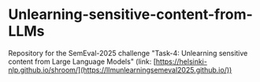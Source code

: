 # Unlearning-sensitive-content-from-LLMs
Repository for the SemEval-2025 challenge "Task-4: Unlearning sensitive content from Large Language Models" (link: [https://helsinki-nlp.github.io/shroom/](https://llmunlearningsemeval2025.github.io/))
